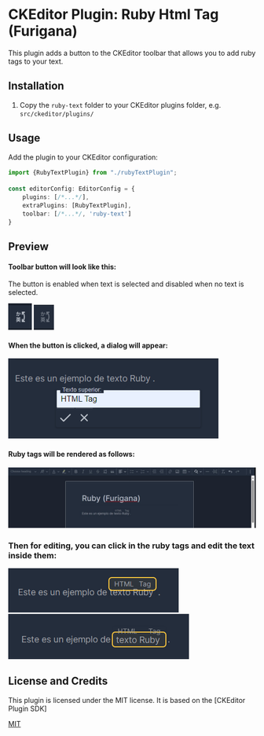 # CKEditor Plugin: Ruby Html Tag (Furigana)

This plugin adds a button to the CKEditor toolbar that allows you to add ruby tags to your text.

## Installation
1. Copy the `ruby-text` folder to your CKEditor plugins folder, e.g. `src/ckeditor/plugins/`

## Usage
Add the plugin to your CKEditor configuration:

```typescript
import {RubyTextPlugin} from "./rubyTextPlugin";

const editorConfig: EditorConfig = {
    plugins: [/*...*/],
    extraPlugins: [RubyTextPlugin],
    toolbar: [/*...*/, 'ruby-text']
}
```

## Preview
#### Toolbar button will look like this:
The button is enabled when text is selected and disabled when no text is selected.

![Button Enabled](ruby-text/preview/img.png) ![Button Disabled](ruby-text/preview/img_1.png)

#### When the button is clicked, a dialog will appear:
![Dialog](ruby-text/preview/img_2.png)

#### Ruby tags will be rendered as follows:

![Preview](ruby-text/preview/Preview%202.jpeg)

### Then for editing, you can click in the ruby tags and edit the text inside them:

![Edit RT Tag](ruby-text/preview/rt-tag.png)
![Edit base text](ruby-text/preview/base-text.png)

## License and Credits
This plugin is licensed under the MIT license. It is based on the [CKEditor Plugin SDK]

[MIT](https://choosealicense.com/licenses/mit/)

